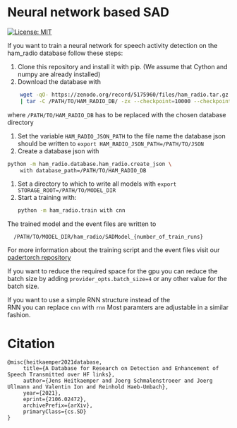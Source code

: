 # Neural network based SAD

[![License: MIT](https://img.shields.io/badge/License-MIT-blue.svg)](https://github.com/fgnt/lazy_dataset/blob/master/LICENSE)

If you want to train a neural network for speech activity detection 
on the ham_radio database follow these steps:
1. Clone this repository and install it with pip. (We assume that Cython and numpy are already installed)
1. Download the database with 
```bash
    wget -qO- https://zenodo.org/record/5175960/files/ham_radio.tar.gz.parta{a,b,c} \
	| tar -C /PATH/TO/HAM_RADIO_DB/ -zx --checkpoint=10000 --checkpoint-action=echo="%u/5530000 %c"
``` 
where `/PATH/TO/HAM_RADIO_DB` has to be replaced with the chosen 
database directory
1. Set the variable ```HAM_RADIO_JSON_PATH``` to the file name the database json
should be written to
    ```export HAM_RADIO_JSON_PATH=/PATH/TO/JSON```
1. Create a database json with
```bash
python -m ham_radio.database.ham_radio.create_json \
    with database_path=/PATH/TO/HAM_RADIO_DB
```
1. Set a directory to which to write all models with
    ```export STORAGE_ROOT=/PATH/TO/MODEL_DIR```
1. Start a training with:
    ```bash
    python -m ham_radio.train with cnn
    ``` 
The trained model and the event files are written to 
```
  /PATH/TO/MODEL_DIR/ham_radio/SADModel_{number_of_train_runs}
```
 For more information about the training script and the event files visit 
 our [padertorch repository](https://github.com/fgnt/padertorch)
 
 If you want to reduce the required space for the gpu you can reduce 
 the batch size by adding ```provider_opts.batch_size=4``` or any other 
 value for the batch size.
   
 If you want to use a simple RNN structure instead of the  
 RNN you can replace ```cnn```  with ```rnn```
 Most paramters are adjustable in a similar fashion.
 
 # Citation
 ```
 @misc{heitkaemper2021database,
      title={A Database for Research on Detection and Enhancement of Speech Transmitted over HF links}, 
      author={Jens Heitkaemper and Joerg Schmalenstroeer and Joerg Ullmann and Valentin Ion and Reinhold Haeb-Umbach},
      year={2021},
      eprint={2106.02472},
      archivePrefix={arXiv},
      primaryClass={cs.SD}
}
```